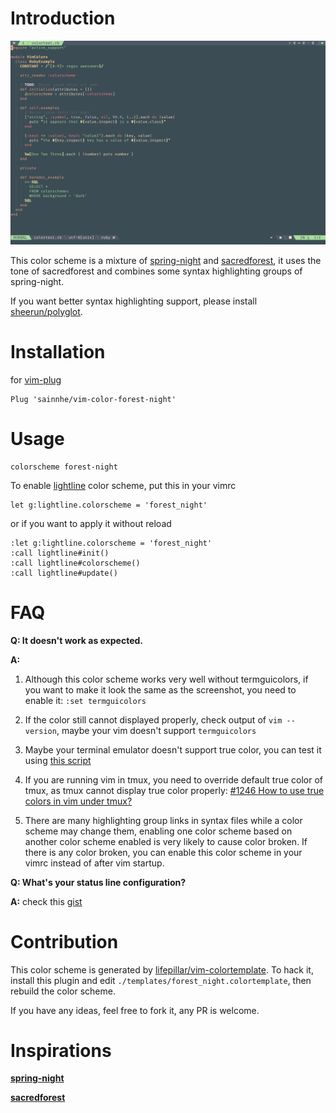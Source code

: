 # Introduction

![](./screenshots/forest_night.png)

This color scheme is a mixture of [spring-night](https://github.com/rhysd/vim-color-spring-night) and [sacredforest](https://github.com/KKPMW/sacredforest-vim), it uses the tone of sacredforest and combines some syntax highlighting groups of spring-night.

If you want better syntax highlighting support, please install [sheerun/polyglot](https://github.com/sheerun/vim-polyglot).

# Installation

for [vim-plug](https://github.com/junegunn/vim-plug)

```vim
Plug 'sainnhe/vim-color-forest-night'
```

# Usage

```vim
colorscheme forest-night
```

To enable [lightline](https://github.com/itchyny/lightline.vim) color scheme, put this in your vimrc

```vim
let g:lightline.colorscheme = 'forest_night'
```

or if you want to apply it without reload

```vim
:let g:lightline.colorscheme = 'forest_night'
:call lightline#init()
:call lightline#colorscheme()
:call lightline#update()
```

# FAQ

**Q: It doesn't work as expected.**

**A:**

1. Although this color scheme works very well without termguicolors, if you want to make it look the same as the screenshot, you need to enable it: `:set termguicolors`

2. If the color still cannot displayed properly, check output of `vim --version`, maybe your vim doesn't support `termguicolors`

3. Maybe your terminal emulator doesn't support true color, you can test it using [this script](https://unix.stackexchange.com/questions/404414/print-true-color-24-bit-test-pattern)

4. If you are running vim in tmux, you need to override default true color of tmux, as tmux cannot display true color properly: [#1246 How to use true colors in vim under tmux?](https://github.com/tmux/tmux/issues/1246)

5. There are many highlighting group links in syntax files while a color scheme may change them, enabling one color scheme based on another color scheme enabled is very likely to cause color broken. If there is any color broken, you can enable this color scheme in your vimrc instead of after vim startup.

**Q: What's your status line configuration?**

**A:** check this [gist](https://gist.github.com/sainnhe/b8240bc047313fd6185bb8052df5a8fb)

# Contribution

This color scheme is generated by [lifepillar/vim-colortemplate](https://github.com/lifepillar/vim-colortemplate). To hack it, install this plugin and edit `./templates/forest_night.colortemplate`, then rebuild the color scheme.

If you have any ideas, feel free to fork it, any PR is welcome.

# Inspirations

**[spring-night](https://github.com/rhysd/vim-color-spring-night)**

**[sacredforest](https://github.com/KKPMW/sacredforest-vim)**
